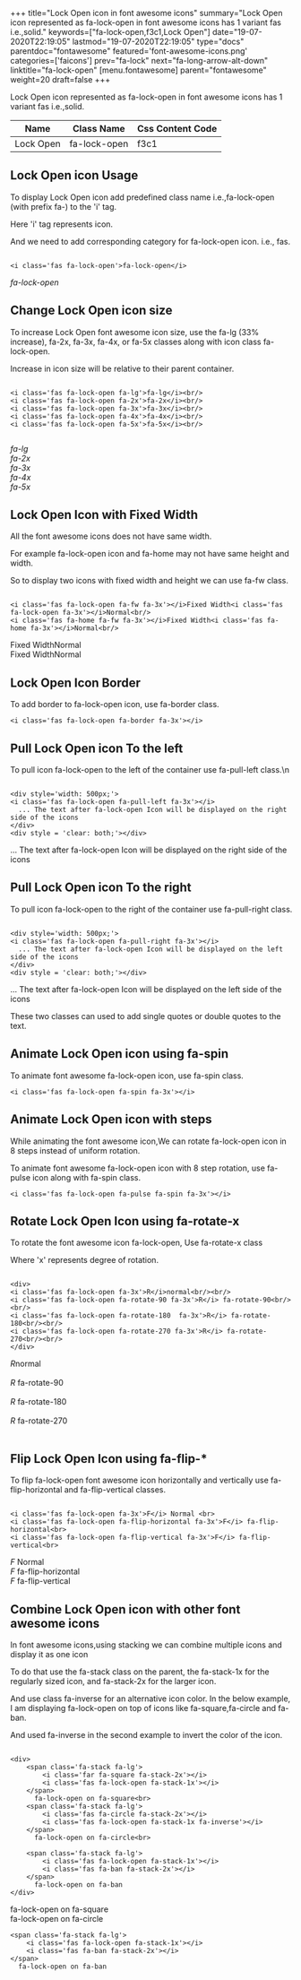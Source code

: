 +++
title="Lock Open icon in font awesome icons"
summary="Lock Open icon represented as fa-lock-open in font awesome icons has 1 variant fas i.e.,solid."
keywords=["fa-lock-open,f3c1,Lock Open"]
date="19-07-2020T22:19:05"
lastmod="19-07-2020T22:19:05"
type="docs"
parentdoc="fontawesome"
featured='font-awesome-icons.png'
categories=['faicons']
prev="fa-lock"
next="fa-long-arrow-alt-down"
linktitle="fa-lock-open"
[menu.fontawesome]
parent="fontawesome"
weight=20
draft=false
+++


Lock Open icon represented as fa-lock-open in font awesome icons has 1 variant fas i.e.,solid.

<div class='table-responsive'><table class='table'><thead><tr><th>Name</th><th>Class Name</th><th>Css Content Code</th></tr></thead><tbody><tr><td>Lock Open</td><td>fa-lock-open</td><td>f3c1</td></tr></tbody></table></div>



## Lock Open icon Usage

To display Lock Open icon add predefined class name i.e.,fa-lock-open (with prefix fa-) to the 'i' tag.

Here 'i' tag represents icon.

And we need to add corresponding category for fa-lock-open icon. i.e., fas.


```

<i class='fas fa-lock-open'>fa-lock-open</i>
```

<i class='fas fa-lock-open'>fa-lock-open</i>




## Change Lock Open icon size
To increase Lock Open font awesome icon size, use the fa-lg (33% increase), fa-2x, fa-3x, fa-4x, or fa-5x classes along with icon class fa-lock-open.

Increase in icon size will be relative to their parent container. 

```

<i class='fas fa-lock-open fa-lg'>fa-lg</i><br/>
<i class='fas fa-lock-open fa-2x'>fa-2x</i><br/>
<i class='fas fa-lock-open fa-3x'>fa-3x</i><br/>
<i class='fas fa-lock-open fa-4x'>fa-4x</i><br/>
<i class='fas fa-lock-open fa-5x'>fa-5x</i><br/>
            
```

<i class='fas fa-lock-open fa-lg'>fa-lg</i><br/>
<i class='fas fa-lock-open fa-2x'>fa-2x</i><br/>
<i class='fas fa-lock-open fa-3x'>fa-3x</i><br/>
<i class='fas fa-lock-open fa-4x'>fa-4x</i><br/>
<i class='fas fa-lock-open fa-5x'>fa-5x</i><br/>
            



## Lock Open Icon with Fixed Width 

All the font awesome icons does not have same width.

For example fa-lock-open icon and fa-home may not have same height and width.

So to display two icons with fixed width and height we can use fa-fw class.


```

<i class='fas fa-lock-open fa-fw fa-3x'></i>Fixed Width<i class='fas fa-lock-open fa-3x'></i>Normal<br/>
<i class='fas fa-home fa-fw fa-3x'></i>Fixed Width<i class='fas fa-home fa-3x'></i>Normal<br/>
```

<i class='fas fa-lock-open fa-fw fa-3x'></i>Fixed Width<i class='fas fa-lock-open fa-3x'></i>Normal<br/>
<i class='fas fa-home fa-fw fa-3x'></i>Fixed Width<i class='fas fa-home fa-3x'></i>Normal<br/>



## Lock Open Icon Border 

To add border to fa-lock-open icon, use fa-border class.


```
<i class='fas fa-lock-open fa-border fa-3x'></i>

```
<i class='fas fa-lock-open fa-border fa-3x'></i>





## Pull Lock Open icon To the left

To pull icon fa-lock-open to the left of the container use fa-pull-left class.\n

```

<div style='width: 500px;'>
<i class='fas fa-lock-open fa-pull-left fa-3x'></i>
  ... The text after fa-lock-open Icon will be displayed on the right side of the icons
</div>
<div style = 'clear: both;'></div>
```

<div style='width: 500px;'>
<i class='fas fa-lock-open fa-pull-left fa-3x'></i>
  ... The text after fa-lock-open Icon will be displayed on the right side of the icons
</div>
<div style = 'clear: both;'></div>




## Pull Lock Open icon To the right
To pull icon fa-lock-open to the right of the container use fa-pull-right class.

```

<div style='width: 500px;'>
<i class='fas fa-lock-open fa-pull-right fa-3x'></i>
  ... The text after fa-lock-open Icon will be displayed on the left side of the icons
</div>
<div style = 'clear: both;'></div>
```

<div style='width: 500px;'>
<i class='fas fa-lock-open fa-pull-right fa-3x'></i>
  ... The text after fa-lock-open Icon will be displayed on the left side of the icons
</div>
<div style = 'clear: both;'></div>

These two classes can used to add single quotes or double quotes to the text.


## Animate Lock Open icon using fa-spin
To animate font awesome fa-lock-open icon, use fa-spin class.

```
<i class='fas fa-lock-open fa-spin fa-3x'></i>
```
<i class='fas fa-lock-open fa-spin fa-3x'></i>




## Animate Lock Open icon with steps
While animating the font awesome icon,We can rotate fa-lock-open icon in 8 steps instead of uniform rotation.

To animate font awesome fa-lock-open icon with 8 step rotation, use fa-pulse icon along with fa-spin class.


```
<i class='fas fa-lock-open fa-pulse fa-spin fa-3x'></i>

```
<i class='fas fa-lock-open fa-pulse fa-spin fa-3x'></i>





## Rotate Lock Open Icon using fa-rotate-x
To rotate the font awesome icon fa-lock-open, Use fa-rotate-x class

Where 'x' represents degree of rotation.


```

<div>
<i class='fas fa-lock-open fa-3x'>R</i>normal<br/><br/>
<i class='fas fa-lock-open fa-rotate-90 fa-3x'>R</i> fa-rotate-90<br/><br/> 
<i class='fas fa-lock-open fa-rotate-180  fa-3x'>R</i> fa-rotate-180<br/><br/> 
<i class='fas fa-lock-open fa-rotate-270 fa-3x'>R</i> fa-rotate-270<br/><br/>
</div>
```

<div>
<i class='fas fa-lock-open fa-3x'>R</i>normal<br/><br/>
<i class='fas fa-lock-open fa-rotate-90 fa-3x'>R</i> fa-rotate-90<br/><br/> 
<i class='fas fa-lock-open fa-rotate-180  fa-3x'>R</i> fa-rotate-180<br/><br/> 
<i class='fas fa-lock-open fa-rotate-270 fa-3x'>R</i> fa-rotate-270<br/><br/>
</div>




## Flip Lock Open Icon using fa-flip-*
To flip fa-lock-open font awesome icon horizontally and vertically use fa-flip-horizontal and fa-flip-vertical classes. 

```

<i class='fas fa-lock-open fa-3x'>F</i> Normal <br>
<i class='fas fa-lock-open fa-flip-horizontal fa-3x'>F</i> fa-flip-horizontal<br>
<i class='fas fa-lock-open fa-flip-vertical fa-3x'>F</i> fa-flip-vertical<br>
```

<i class='fas fa-lock-open fa-3x'>F</i> Normal <br>
<i class='fas fa-lock-open fa-flip-horizontal fa-3x'>F</i> fa-flip-horizontal<br>
<i class='fas fa-lock-open fa-flip-vertical fa-3x'>F</i> fa-flip-vertical<br>




## Combine Lock Open icon with other font awesome icons
In font awesome icons,using stacking we can combine multiple icons and display it as one icon 

To do that use the fa-stack class on the parent, the fa-stack-1x for the regularly sized icon, and fa-stack-2x for the larger icon.

And use class fa-inverse for an alternative icon color. 
In the below example, I am displaying fa-lock-open on top of icons like fa-square,fa-circle and fa-ban.

And used fa-inverse in the second example to invert the color of the icon.

```

<div>
    <span class='fa-stack fa-lg'>
        <i class='far fa-square fa-stack-2x'></i>
        <i class='fas fa-lock-open fa-stack-1x'></i>
    </span>
      fa-lock-open on fa-square<br>
    <span class='fa-stack fa-lg'>
        <i class='fas fa-circle fa-stack-2x'></i>
        <i class='fas fa-lock-open fa-stack-1x fa-inverse'></i>
    </span>
      fa-lock-open on fa-circle<br>

    <span class='fa-stack fa-lg'>
        <i class='fas fa-lock-open fa-stack-1x'></i>
        <i class='fas fa-ban fa-stack-2x'></i>
    </span>
      fa-lock-open on fa-ban
</div>
```

<div>
    <span class='fa-stack fa-lg'>
        <i class='far fa-square fa-stack-2x'></i>
        <i class='fas fa-lock-open fa-stack-1x'></i>
    </span>
      fa-lock-open on fa-square<br>
    <span class='fa-stack fa-lg'>
        <i class='fas fa-circle fa-stack-2x'></i>
        <i class='fas fa-lock-open fa-stack-1x fa-inverse'></i>
    </span>
      fa-lock-open on fa-circle<br>

    <span class='fa-stack fa-lg'>
        <i class='fas fa-lock-open fa-stack-1x'></i>
        <i class='fas fa-ban fa-stack-2x'></i>
    </span>
      fa-lock-open on fa-ban
</div>






